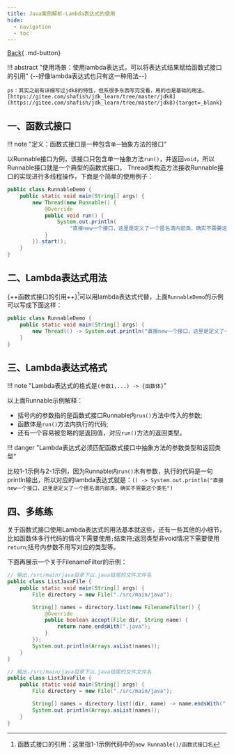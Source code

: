 ```yaml
---
title: Java案例解析-Lambda表达式的使用
hide:
  - navigation
  - toc
---
```


[Back](/Java_Guide){ .md-button}

!!! abstract "使用场景：使用lambda表达式，可以将表达式结果赋给函数式接口的引用"
    {--好像lambda表达式也只有这一种用法--}

    ps：其实之前有详细写过jdk8的特性，但系很多东西写完没看，用的也是基础的用法。[https://gitee.com/shafish/jdk_learn/tree/master/jdk8](https://gitee.com/shafish/jdk_learn/tree/master/jdk8){target=_blank}

## 一、函数式接口

!!! note "定义：函数式接口是一种包含`单一`抽象方法的接口"

以Runnable接口为例，该接口只包含单一抽象方法`run()`，并返回`void`，所以Runnable接口就是一个典型的函数式接口。
Thread类构造方法接收Runnable接口的实现进行多线程操作，下面是个简单的使用例子：

``` java linenums="1" title="1-1 RunnableDemo.java"
public class RunnableDemo {
    public static void main(String[] args) {
        new Thread(new Runnable() {
            @Override
            public void run() {
                System.out.println(
                    "直接new一个接口，这里是定义了一个匿名滴内部类，确实不需要这个类名");
            }
        }).start();
    }
}
```

## 二、Lambda表达式用法

{++函数式接口的引用++}[^1]可以用lambda表达式代替，上面`RunnableDemo`的示例可以写成下面这样：

``` java linenums="1" title="2-1 RunnableDemo.java"
public class RunnableDemo {
    public static void main(String[] args) {
        new Thread(() -> System.out.println("直接new一个接口，这里是定义了一个匿名滴内部类，确实不需要这个类名")).start();
    }
}
```

## 三、Lambda表达式格式

!!! note "Lambda表达式的格式是`(参数1,...) -> {函数体}`"

以上面Runnable示例解释：

- 括号内的参数指的是函数式接口Runnable内`run()`方法中传入的参数;
- 函数体是`run()`方法内执行的代码;
- 还有一个容易被忽略的是返回值，对应`run()`方法的返回类型。

!!! danger "Lambda表达式必须匹配函数式接口中抽象方法的参数类型和返回类型"

比较1-1示例与2-1示例，因为Runnable内`run()`木有参数，执行的代码是一句println输出，所以对应的lambda表达式就是：`() -> System.out.println("直接new一个接口，这里是定义了一个匿名滴内部类，确实不需要这个类名")`

## 四、多练练

关于函数式接口使用Lambda表达式的用法基本就这些，还有一些其他的小细节，比如函数体多行代码的情况下需要使用`;`结束符;返回类型非void情况下需要使用`return`;括号内参数不用写对应的类型等。

下面再展示一个关于FilenameFilter的示例：

``` java linenums="1" title="4-1 ListJavaFile.java"
// 输出./src/main/java目录下以.java结尾的文件文件名
public class ListJavaFile {
    public static void main(String[] args) {
        File directory = new File("./src/main/java");

        String[] names = directory.list(new FilenameFilter() {  
            @Override
            public boolean accept(File dir, String name) {
                return name.endsWith(".java");
            }
        });
        System.out.println(Arrays.asList(names));
    }
}
```

``` java linenums="1" title="4-2 ListJavaFile.java"
// 输出./src/main/java目录下以.java结尾的文件文件名
public class ListJavaFile {
    public static void main(String[] args) {
        File directory = new File("./src/main/java");

        String[] names = directory.list((dir, name) -> name.endsWith(".java"));
        System.out.println(Arrays.asList(names));
    }
}
```

[^1]: 函数式接口的引用：这里指1-1示例代码中的`new Runnable()/函数式接口名`